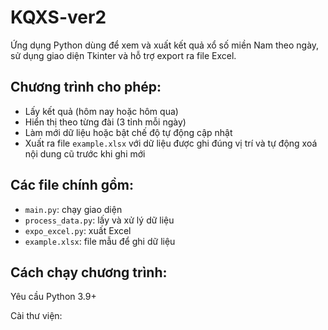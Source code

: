 # KQXS-ver2

Ứng dụng Python dùng để xem và xuất kết quả xổ số miền Nam theo ngày, sử dụng giao diện Tkinter và hỗ trợ export ra file Excel.

## Chương trình cho phép:
- Lấy kết quả (hôm nay hoặc hôm qua)
- Hiển thị theo từng đài (3 tỉnh mỗi ngày)
- Làm mới dữ liệu hoặc bật chế độ tự động cập nhật
- Xuất ra file `example.xlsx` với dữ liệu được ghi đúng vị trí và tự động xoá nội dung cũ trước khi ghi mới

## Các file chính gồm:
- `main.py`: chạy giao diện
- `process_data.py`: lấy và xử lý dữ liệu
- `expo_excel.py`: xuất Excel
- `example.xlsx`: file mẫu để ghi dữ liệu

## Cách chạy chương trình:
Yêu cầu Python 3.9+

Cài thư viện:
